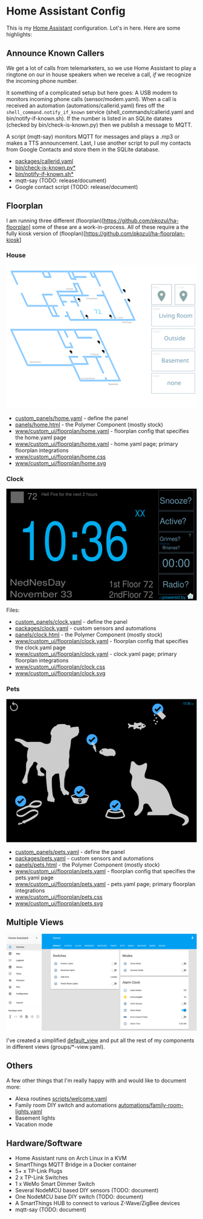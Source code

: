 # Home Assistant Config

This is my [Home Assistant](https://home-assistant.io/) configuration. Lot's in
here. Here are some highlights:

## Announce Known Callers

We get a lot of calls from telemarketers, so we use Home Assistant to play a
ringtone on our in house speakers when we receive a call, *if* we recognize
the incoming phone number.

It something of a complicated setup but here goes: A USB modem to monitors
incoming phone calls (sensor/modem.yaml).  When a call is received an
automation (automations/callerid.yaml) fires off the
`shell_command.notify_if_known` service (shell\_commands/callerid.yaml and
bin/notify-if-known.sh). If the number is listed in an SQLite datates (checked
by bin/check-is-known.py) then we publish a message to MQTT.

A script (mqtt-say) monitors MQTT for messages and plays a .mp3 or makes a TTS
announcement. Last, I use another script to pull my contacts from Google
Contacts and store them in the SQLite database.

- [packages/callerid.yaml](packages/callerid.yaml)
- [bin/check-is-known.py*](bin/check-is-known.py*)
- [bin/notify-if-known.sh*](bin/notify-if-known.sh*)
- mqtt-say (TODO: release/document)
- Google contact script (TODO: release/document)

## Floorplan

I am running three different (floorplan)[https://github.com/pkozul/ha-floorplan]
some of these are a work-in-process. All of these require a the fully kiosk
version of (flooplan)[https://github.com/pkozul/ha-floorplan-kiosk]

### House

![HousePlan](./www/custom_ui/floorplan/home.svg)

- [custom_panels/home.yaml](custom_panels/home.yaml) - define the panel
- [panels/home.html](panels/home.html) - the Polymer Component (mostly
  stock)
- [www/custom_ui/floorplan/home.yaml](www/custom_ui/floorplan/floorhome.yaml) - floorplan
  config that specifies the home.yaml page
- [www/custom_ui/floorplan/home.yaml](www/custom_ui/floorplan/home.yaml) -
  home.yaml page; primary floorplan integrations
- [www/custom_ui/floorplan/home.css](www/custom_ui/floorplan/home.css)
- [www/custom_ui/floorplan/home.svg](www/custom_ui/floorplan/home.svg)

### Clock

![Clock](./www/custom_ui/floorplan/clock.svg)

Files:

- [custom_panels/clock.yaml](custom_panels/clock.yaml) - define the panel
- [packages/clock.yaml](packages/clock.yaml) - custom sensors and automations
- [panels/clock.html](panels/clock.html) - the Polymer Component (mostly
  stock)
- [www/custom_ui/floorplan/clock.yaml](www/custom_ui/floorplan/floorclock.yaml) - floorplan
  config that specifies the clock.yaml page
- [www/custom_ui/floorplan/clock.yaml](www/custom_ui/floorplan/clock.yaml) -
  clock.yaml page; primary floorplan integrations
- [www/custom_ui/floorplan/clock.css](www/custom_ui/floorplan/clock.css)
- [www/custom_ui/floorplan/clock.svg](www/custom_ui/floorplan/clock.svg)

### Pets

![Pets](./www/custom_ui/floorplan/pets.svg)

- [custom_panels/pets.yaml](custom_panels/pets.yaml) - define the panel
- [packages/pets.yaml](packages/pets.yaml) - custom sensors and automations
- [panels/pets.html](panels/pets.html) - the Polymer Component (mostly
  stock)
- [www/custom_ui/floorplan/pets.yaml](www/custom_ui/floorplan/floorpets.yaml) - floorplan
  config that specifies the pets.yaml page
- [www/custom_ui/floorplan/pets.yaml](www/custom_ui/floorplan/pets.yaml) -
  pets.yaml page; primary floorplan integrations
- [www/custom_ui/floorplan/pets.css](www/custom_ui/floorplan/pets.css)
- [www/custom_ui/floorplan/pets.svg](www/custom_ui/floorplan/pets.svg)

## Multiple Views

![Default View](./docs/hass-default-view.png)

I've created a simplified [default_view](groups/default-view.yaml) and put all
the rest of my components in different views (groups/\*<name>-view.yaml).

## Others

A few other things that I'm really happy with and would like to document more:

- Alexa routines [scripts/welcome.yaml](scripts/welcome.yaml)
- Family room DIY switch and automations
  [automations/family-room-lights.yaml](automations/family-room-lights.yaml)
- Basement lights
- Vacation mode

## Hardware/Software

- Home Assistant runs on Arch Linux in a KVM 
- SmartThings MQTT Bridge in a Docker container
- 5+ x TP-Link Plugs
- 2 x TP-Link Switches
- 1 x WeMo Smart Dimmer Switch
- Several NodeMCU based DIY sensors (TODO: document)
- One NodeMCU base DIY switch (TODO: document)
- A SmartThings HUB to connect to various Z-Wave/ZigBee devices 
- mqtt-say (TODO: document)
